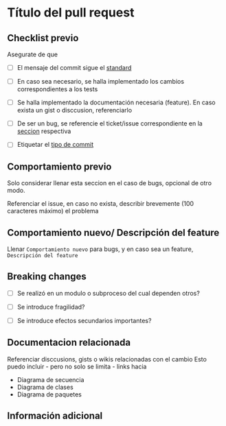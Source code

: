 # Título del pull request

## Checklist previo

Asegurate de que

- [ ] El mensaje del commit sigue el [standard](../CONTRIBUTING.md/#commit)

- [ ] En caso sea necesario, se halla implementado los cambios correspondientes a los tests

- [ ] Se halla implementado la documentación necesaria (feature). En caso exista un gist o disccusion, referenciarlo

- [ ] De ser un bug, se referencie el ticket/issue correspondiente en la [seccion](#comportamiento-previo) respectiva

- [ ] Etiquetar el [tipo de commit](../CONTRIBUTING.md/#tipos-pr)

## Comportamiento previo

Solo considerar llenar esta seccion en el caso de bugs, opcional de otro modo.

Referenciar el issue, en caso no exista, describir brevemente (100 caracteres máximo) el problema

## Comportamiento nuevo/ Descripción del feature

Llenar `Comportamiento nuevo` para bugs, y en caso sea un feature, `Descripción del feature`

## Breaking changes

- [ ] Se realizó en un modulo o subproceso del cual dependen otros?

- [ ] Se introduce fragilidad?

- [ ] Se introduce efectos secundarios importantes?

## Documentacion relacionada

Referenciar disccusions, gists o wikis relacionadas con el cambio
Esto puedo incluir - pero no solo se limita - links hacia

- Diagrama de secuencia
- Diagrama de clases
- Diagrama de paquetes

## Información adicional
